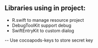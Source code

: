 Libraries using in project:
---
* R.swift to manage resource project
* DebugToolKit support debug
* SwiftEntryKit to custom dialog

--
Use cocoapods-keys to store secret key